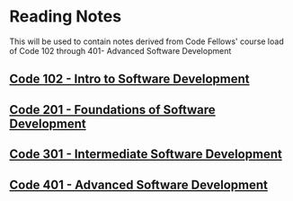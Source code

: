 # Reading Notes
This will be used to contain notes derived from Code Fellows' course load of Code 102 through 401- Advanced Software Development 

## [Code 102 - Intro to Software Development](https://github.com/Zavvy-Glitch/reading-notes)
## [Code 201 - Foundations of Software Development](https://github.com/Zavvy-Glitch/code201-notes)
## [Code 301 - Intermediate Software Development](https://github.com/Zavvy-Glitch/code301-readingNotes)
## [Code 401 - Advanced Software Development](https://github.com/Zavvy-Glitch/Code-401---Advanced-Software-Development/tree/main)
